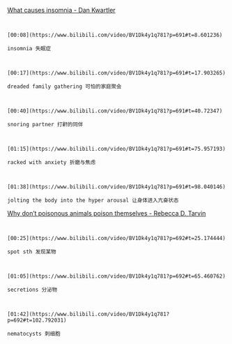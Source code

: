 [What causes insomnia - Dan Kwartler](https://www.bilibili.com/video/BV1Dk4y1q781?p=691)

```ad-note


[00:08](https://www.bilibili.com/video/BV1Dk4y1q781?p=691#t=8.601236)

insomnia 失眠症

```

```ad-note


[00:17](https://www.bilibili.com/video/BV1Dk4y1q781?p=691#t=17.903265)

dreaded family gathering 可怕的家庭聚会

```

```ad-note


[00:40](https://www.bilibili.com/video/BV1Dk4y1q781?p=691#t=40.72347)

snoring partner 打鼾的同伴

```

```ad-note


[01:15](https://www.bilibili.com/video/BV1Dk4y1q781?p=691#t=75.957193)

racked with anxiety 折磨与焦虑

```

```ad-note


[01:38](https://www.bilibili.com/video/BV1Dk4y1q781?p=691#t=98.040146)

jolting the body into the hyper arousal 让身体进入亢奋状态

```

[Why don’t poisonous animals poison themselves - Rebecca D. Tarvin](https://www.bilibili.com/video/BV1Dk4y1q781?p=692)

```ad-note


[00:25](https://www.bilibili.com/video/BV1Dk4y1q781?p=692#t=25.174444)

spot sth 发现某物

```

```ad-note


[01:05](https://www.bilibili.com/video/BV1Dk4y1q781?p=692#t=65.460762)

secretions 分泌物

```

```ad-note


[01:42](https://www.bilibili.com/video/BV1Dk4y1q781?p=692#t=102.792031)

nematocysts 刺细胞

```